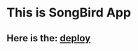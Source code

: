 This is SongBird App
====================
Here is the: [deploy](https://zenitfan19-songbird.netlify.app)
--------------------
